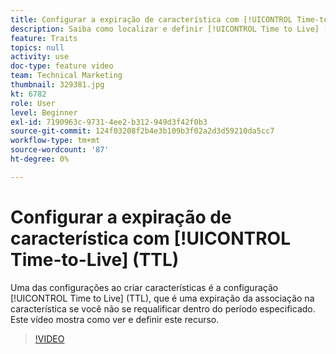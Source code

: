 ```yaml
---
title: Configurar a expiração de característica com [!UICONTROL Time-to-Live] (TTL)
description: Saiba como localizar e definir [!UICONTROL Time to Live] (TTL) no Audience Manager. Use essa configuração ao criar características, que define uma expiração de associação na característica se um usuário não se requalificar dentro do período especificado.
feature: Traits
topics: null
activity: use
doc-type: feature video
team: Technical Marketing
thumbnail: 329381.jpg
kt: 6782
role: User
level: Beginner
exl-id: 7190963c-9731-4ee2-b312-949d3f42f0b3
source-git-commit: 124f03208f2b4e3b109b3f02a2d3d59210da5cc7
workflow-type: tm+mt
source-wordcount: '87'
ht-degree: 0%

---
```


# Configurar a expiração de característica com [!UICONTROL Time-to-Live] (TTL)

Uma das configurações ao criar características é a configuração [!UICONTROL Time to Live] (TTL), que é uma expiração da associação na característica se você não se requalificar dentro do período especificado. Este vídeo mostra como ver e definir este recurso.

>[!VIDEO](https://video.tv.adobe.com/v/329381/?quality=12&learn=on)
